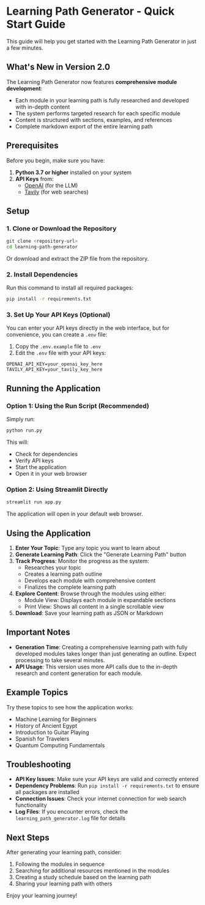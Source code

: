 # Learning Path Generator - Quick Start Guide

This guide will help you get started with the Learning Path Generator in just a few minutes.

## What's New in Version 2.0

The Learning Path Generator now features **comprehensive module development**:

- Each module in your learning path is fully researched and developed with in-depth content
- The system performs targeted research for each specific module
- Content is structured with sections, examples, and references
- Complete markdown export of the entire learning path

## Prerequisites

Before you begin, make sure you have:

1. **Python 3.7 or higher** installed on your system
2. **API Keys** from:
   - [OpenAI](https://platform.openai.com/api-keys) (for the LLM)
   - [Tavily](https://tavily.com/) (for web searches)

## Setup

### 1. Clone or Download the Repository

```bash
git clone <repository-url>
cd learning-path-generator
```

Or download and extract the ZIP file from the repository.

### 2. Install Dependencies

Run this command to install all required packages:

```bash
pip install -r requirements.txt
```

### 3. Set Up Your API Keys (Optional)

You can enter your API keys directly in the web interface, but for convenience, you can create a `.env` file:

1. Copy the `.env.example` file to `.env`
2. Edit the `.env` file with your API keys:

```
OPENAI_API_KEY=your_openai_key_here
TAVILY_API_KEY=your_tavily_key_here
```

## Running the Application

### Option 1: Using the Run Script (Recommended)

Simply run:

```bash
python run.py
```

This will:
- Check for dependencies
- Verify API keys
- Start the application
- Open it in your web browser

### Option 2: Using Streamlit Directly

```bash
streamlit run app.py
```

The application will open in your default web browser.

## Using the Application

1. **Enter Your Topic**: Type any topic you want to learn about
2. **Generate Learning Path**: Click the "Generate Learning Path" button
3. **Track Progress**: Monitor the progress as the system:
   - Researches your topic
   - Creates a learning path outline
   - Develops each module with comprehensive content
   - Finalizes the complete learning path
4. **Explore Content**: Browse through the modules using either:
   - Module View: Displays each module in expandable sections
   - Print View: Shows all content in a single scrollable view
5. **Download**: Save your learning path as JSON or Markdown

## Important Notes

- **Generation Time**: Creating a comprehensive learning path with fully developed modules takes longer than just generating an outline. Expect processing to take several minutes.
- **API Usage**: This version uses more API calls due to the in-depth research and content generation for each module.

## Example Topics

Try these topics to see how the application works:

- Machine Learning for Beginners
- History of Ancient Egypt
- Introduction to Guitar Playing
- Spanish for Travelers
- Quantum Computing Fundamentals

## Troubleshooting

- **API Key Issues**: Make sure your API keys are valid and correctly entered
- **Dependency Problems**: Run `pip install -r requirements.txt` to ensure all packages are installed
- **Connection Issues**: Check your internet connection for web search functionality
- **Log Files**: If you encounter errors, check the `learning_path_generator.log` file for details

## Next Steps

After generating your learning path, consider:

1. Following the modules in sequence
2. Searching for additional resources mentioned in the modules
3. Creating a study schedule based on the learning path
4. Sharing your learning path with others

Enjoy your learning journey! 